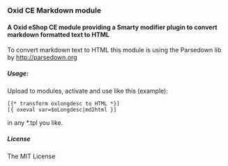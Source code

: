 ### Oxid CE Markdown module
#### A Oxid eShop CE module providing a Smarty modifier plugin to convert markdown formatted text to HTML

To convert markdown text to HTML this module is using the Parsedown lib by http://parsedown.org


##### Usage:

Upload to modules, activate and use like this (example):

    [{* transform oxlongdesc to HTML *}]
    [{ oxeval var=$oLongdesc|md2html }]
    
in any *.tpl you like.


##### License
 The MIT License

